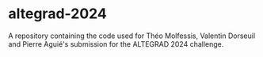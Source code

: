 # altegrad-2024
A repository containing the code used for Théo Molfessis, Valentin Dorseuil and Pierre Aguié's submission for the ALTEGRAD 2024 challenge.
